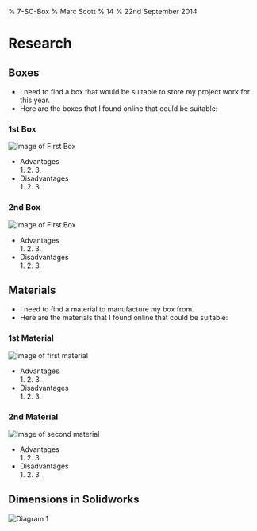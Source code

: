 % 7-SC-Box
% Marc Scott
% 14
% 22nd September 2014

# Research

## Boxes
* I need to find a box that would be suitable to store my project work for this year.
* Here are the boxes that I found online that could be suitable:
### 1st Box
![Image of First Box](http://)
* Advantages  
  1. 
  2. 
  3. 
* Disadvantages  
  1. 
  2. 
  3. 
### 2nd Box
![Image of First Box](http://)
* Advantages  
  1.
  2.
  3.
* Disadvantages  
  1.
  2.
  3.

## Materials
* I need to find a material to manufacture my box from.
* Here are the materials that I found online that could be suitable:
### 1st Material
![Image of first material](http://)
* Advantages  
  1. 
  2. 
  3. 
* Disadvantages  
  1. 
  2. 
  3.
### 2nd Material
![Image of second material](http://)
* Advantages  
  1. 
  2. 
  3. 
* Disadvantages  
  1. 
  2. 
  3. 

## Dimensions in Solidworks
![Diagram 1](http://www.bournetoinvent.com/7-SC-Box/pages/img/dimensions_1.jpg)

